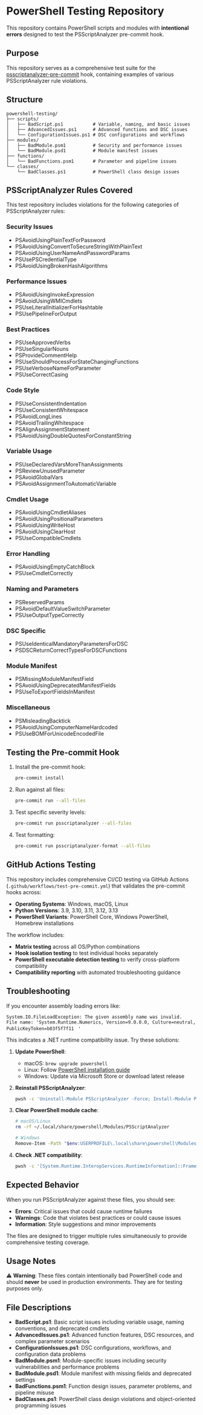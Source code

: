 # PowerShell Testing Repository

This repository contains PowerShell scripts and modules with **intentional errors** designed to test the PSScriptAnalyzer pre-commit hook.

## Purpose

This repository serves as a comprehensive test suite for the [psscriptanalyzer-pre-commit](https://github.com/thetestlabs/psscriptanalyzer-pre-commit) hook, containing examples of various PSScriptAnalyzer rule violations.

## Structure

```
powershell-testing/
├── scripts/
│   ├── BadScript.ps1           # Variable, naming, and basic issues
│   ├── AdvancedIssues.ps1      # Advanced functions and DSC issues  
│   └── ConfigurationIssues.ps1 # DSC configurations and workflows
├── modules/
│   ├── BadModule.psm1          # Security and performance issues
│   └── BadModule.psd1          # Module manifest issues
├── functions/
│   └── BadFunctions.psm1       # Parameter and pipeline issues
└── classes/
    └── BadClasses.ps1          # PowerShell class design issues
```

## PSScriptAnalyzer Rules Covered

This test repository includes violations for the following categories of PSScriptAnalyzer rules:

### Security Issues

- PSAvoidUsingPlainTextForPassword
- PSAvoidUsingConvertToSecureStringWithPlainText
- PSAvoidUsingUserNameAndPasswordParams
- PSUsePSCredentialType
- PSAvoidUsingBrokenHashAlgorithms

### Performance Issues

- PSAvoidUsingInvokeExpression
- PSAvoidUsingWMICmdlets
- PSUseLiteralInitializerForHashtable
- PSUsePipelineForOutput

### Best Practices

- PSUseApprovedVerbs
- PSUseSingularNouns
- PSProvideCommentHelp
- PSUseShouldProcessForStateChangingFunctions
- PSUseVerboseNameForParameter
- PSUseCorrectCasing

### Code Style

- PSUseConsistentIndentation
- PSUseConsistentWhitespace
- PSAvoidLongLines
- PSAvoidTrailingWhitespace
- PSAlignAssignmentStatement
- PSAvoidUsingDoubleQuotesForConstantString

### Variable Usage

- PSUseDeclaredVarsMoreThanAssignments
- PSReviewUnusedParameter
- PSAvoidGlobalVars
- PSAvoidAssignmentToAutomaticVariable

### Cmdlet Usage

- PSAvoidUsingCmdletAliases
- PSAvoidUsingPositionalParameters
- PSAvoidUsingWriteHost
- PSAvoidUsingClearHost
- PSUseCompatibleCmdlets

### Error Handling

- PSAvoidUsingEmptyCatchBlock
- PSUseCmdletCorrectly

### Naming and Parameters

- PSReservedParams
- PSAvoidDefaultValueSwitchParameter
- PSUseOutputTypeCorrectly

### DSC Specific

- PSUseIdenticalMandatoryParametersForDSC
- PSDSCReturnCorrectTypesForDSCFunctions

### Module Manifest

- PSMissingModuleManifestField
- PSAvoidUsingDeprecatedManifestFields
- PSUseToExportFieldsInManifest

### Miscellaneous

- PSMisleadingBacktick
- PSAvoidUsingComputerNameHardcoded
- PSUseBOMForUnicodeEncodedFile

## Testing the Pre-commit Hook

1. Install the pre-commit hook:

   ```bash
   pre-commit install
   ```

2. Run against all files:

   ```bash
   pre-commit run --all-files
   ```

3. Test specific severity levels:

   ```bash
   pre-commit run psscriptanalyzer --all-files
   ```

4. Test formatting:

   ```bash
   pre-commit run psscriptanalyzer-format --all-files
   ```

## GitHub Actions Testing

This repository includes comprehensive CI/CD testing via GitHub Actions (`.github/workflows/test-pre-commit.yml`) that validates the pre-commit hooks across:

- **Operating Systems**: Windows, macOS, Linux
- **Python Versions**: 3.9, 3.10, 3.11, 3.12, 3.13
- **PowerShell Variants**: PowerShell Core, Windows PowerShell, Homebrew installations

The workflow includes:

- **Matrix testing** across all OS/Python combinations
- **Hook isolation testing** to test individual hooks separately
- **PowerShell executable detection testing** to verify cross-platform compatibility
- **Compatibility reporting** with automated troubleshooting guidance

## Troubleshooting

If you encounter assembly loading errors like:

```text
System.IO.FileLoadException: The given assembly name was invalid.
File name: 'System.Runtime.Numerics, Version=9.0.0.0, Culture=neutral, PublicKeyToken=b03f5f7f11ﾠ'
```

This indicates a .NET runtime compatibility issue. Try these solutions:

1. **Update PowerShell**:
   - macOS: `brew upgrade powershell`
   - Linux: Follow [PowerShell installation guide](https://docs.microsoft.com/en-us/powershell/scripting/install/installing-powershell-on-linux)
   - Windows: Update via Microsoft Store or download latest release

2. **Reinstall PSScriptAnalyzer**:

   ```bash
   pwsh -c 'Uninstall-Module PSScriptAnalyzer -Force; Install-Module PSScriptAnalyzer -Force'
   ```

3. **Clear PowerShell module cache**:

   ```bash
   # macOS/Linux
   rm -rf ~/.local/share/powershell/Modules/PSScriptAnalyzer
   
   # Windows
   Remove-Item -Path "$env:USERPROFILE\.local\share\powershell\Modules\PSScriptAnalyzer" -Recurse -Force
   ```

4. **Check .NET compatibility**:

   ```bash
   pwsh -c '[System.Runtime.InteropServices.RuntimeInformation]::FrameworkDescription'
   ```

## Expected Behavior

When you run PSScriptAnalyzer against these files, you should see:

- **Errors**: Critical issues that could cause runtime failures
- **Warnings**: Code that violates best practices or could cause issues
- **Information**: Style suggestions and minor improvements

The files are designed to trigger multiple rules simultaneously to provide comprehensive testing coverage.

## Usage Notes

⚠️ **Warning**: These files contain intentionally bad PowerShell code and should **never** be used in production environments. They are for testing purposes only.

## File Descriptions

- **BadScript.ps1**: Basic script issues including variable usage, naming conventions, and deprecated cmdlets
- **AdvancedIssues.ps1**: Advanced function features, DSC resources, and complex parameter scenarios  
- **ConfigurationIssues.ps1**: DSC configurations, workflows, and configuration data problems
- **BadModule.psm1**: Module-specific issues including security vulnerabilities and performance problems
- **BadModule.psd1**: Module manifest with missing fields and deprecated settings
- **BadFunctions.psm1**: Function design issues, parameter problems, and pipeline misuse
- **BadClasses.ps1**: PowerShell class design violations and object-oriented programming issues
